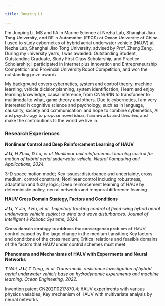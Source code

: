 ```yaml
---

title: Junping Li

---
```


I'm Junping Li, MS and RA in Marine Science at Nezha Lab, Shanghai Jiao Tong University, and BE in Automation (EECS) at Ocean University of China. I used to study cybernetics of hybrid aerial underwater vehicle (HAUV) at Nezha Lab, Shanghai Jiao Tong University, advised by Prof. Zheng Zeng. During my university years, I was awarded: Outstanding Student, Outstanding Graduate, Study First Class Scholarship, and Practice Scholarship; I participated in Internet plus Innovation and Entrepreneurship Competition and Provincial University Robot Competition, and won the outstanding prize awards.

My background covers cybernetics, system and control theory, machine learning, vehicle dicision planning, system identification, I learn and enjoy learning knowledge, causal inference, from CNN/RNN to transformer to multimodal to what, game theory and others. Due to cybernetics, I am very interested in cognitive science and psychology, such as in language, causality, society and communication, and hope to combine cybernetics, AI and psychology to propose novel ideas, frameworks and theories, and make the contributions to the world we live in.

<!--
<div align="center">
  <img src="./pic/sh.jpg" alt=" " style="width: 40%; height: auto;">
</div>
-->

### Research Experiences

**Nonlinear Control and Deep Reinforcement Learning of HAUV**<br>

***J Li**, H Zhou, D Lu, et al. Nonlinear and reinforcement learning control for motion of hybrid aerial underwater vehicle. Neural Computing and Applications, 2024.*<br>

3-D space motion model; Key issues: disturbance and uncertainty, cross medium, control constraint; Nonlinear control including robustness, adaptation and fuzzy logic; Deep reinforcement learning of HAUV by deterministic policy, neural networks and temporal difference learning

**HAUV Cross Domain Strategy, Factors and Conditions**

***J Li**, Y Jin, R Hu, et al. Trajectory tracking control of fixed-wing hybrid aerial underwater vehicle subject to wind and wave disturbances. Journal of Intelligent & Robotic Systems, 2024.*<br>

Cross domain strategy to address the convergence problem of HAUV control caused by the large change in the medium transition; Key factors and conditions of the cross medium; Critical relations and feasible domains of the factors that HAUV under control schemes must meet

**Phenomena and Mechanisms of HAUV with Experiments and Neural Networks**

*T Wei, **J Li**, Z Zeng, et al. Trans-media resistance investigation of hybrid aerial underwater vehicle base on hydrodynamic experiments and machine learning. Ocean Engineering, 2022.*

Invention patent CN202110217870.4; HAUV experiments with various physics variables; Key mechanism of HAUV with multivariate analysis by neural networks




